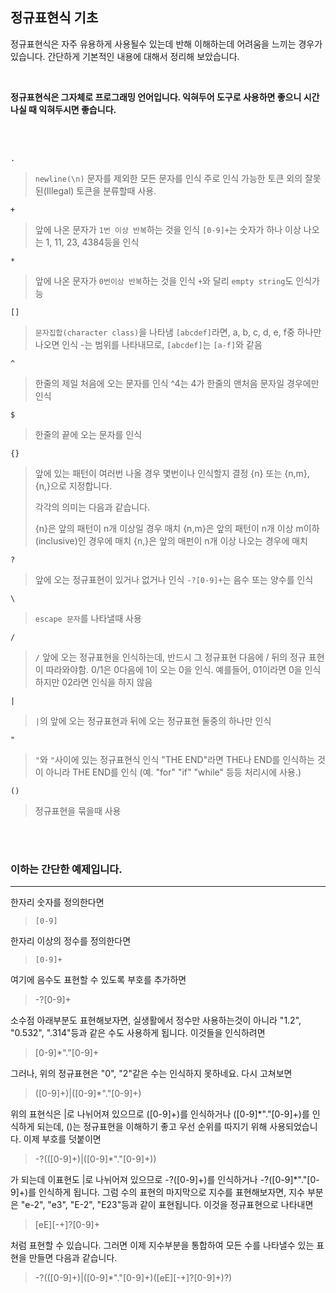 ## 정규표현식 기초

정규표현식은 자주 유용하게 사용될수 있는데 반해 이해하는데 어려움을 느끼는 경우가 있습니다.
간단하게 기본적인 내용에 대해서 정리해 보았습니다.

<br>

__정규표현식은 그자체로 프로그래밍 언어입니다. 익혀두어 도구로 사용하면 좋으니 시간나실 때 익혀두시면 좋습니다.__

<br>
<br>


`.`
> `newline(\n)` 문자를 제외한 모든 문자를 인식
> 주로 인식 가능한 토큰 외의 잘못된(Illegal) 토큰을 분류할때 사용.

`+`
> 앞에 나온 문자가 `1번 이상 반복`하는 것을 인식
> `[0-9]+`는 숫자가 하나 이상 나오는 1, 11, 23, 4384등을 인식

`*`
> 앞에 나온 문자가 `0번이상 반복`하는 것을 인식
> `+`와 달리 `empty string`도 인식가능

`[]`
> `문자집합(character class)`을 나타냄
> `[abcdef]`라면, a, b, c, d, e, f중 하나만 나오면 인식 -는 범위를 나타내므로, `[abcdef]`는 `[a-f]`와 같음

`^`
> 한줄의 제일 처음에 오는 문자를 인식
> ^4는 4가 한줄의 맨처음 문자일 경우에만 인식

`$`
> 한줄의 끝에 오는 문자를 인식

`{}`
> 앞에 있는 패턴이 여러번 나올 경우 몇번이나 인식할지 결정
> {n} 또는 {n,m}, {n,}으로 지정합니다.
>
> 각각의 의미는 다음과 같습니다.
>
> {n}은 앞의 패턴이 n개 이상일 경우 매치
> {n,m}은 앞의 패턴이 n개 이상 m이하(inclusive)인 경우에 매치
> {n,}은 앞의 매펀이 n개 이상 나오는 경우에 매치

`?`
> 앞에 오는 정규표현이 있거나 없거나 인식 `-?[0-9]+`는 음수 또는 양수를 인식

`\`
> `escape 문자`를 나타낼때 사용

`/`
> `/` 앞에 오는 정규표현을 인식하는데, 반드시 그 정규표현 다음에 / 뒤의 정규 표현이 따라와야함.
> 0/1은 0다음에 1이 오는 0을 인식.
> 예를들어, 01이라면 0을 인식하지만 02라면 인식을 하지 않음

`|`
> `|`의 앞에 오는 정규표현과 뒤에 오는 정규표현 둘중의 하나만 인식

`"`
> `"`와 `"`사이에 있는 정규표현식 인식
> "THE END"라면 THE나 END를 인식하는 것이 아니라 THE END를 인식
> (예. "for" "if" "while" 등등 처리시에 사용.)

`()`
> 정규표현을 묶을때 사용


<br>
<br>


### 이하는 간단한 예제입니다.

---

 

한자리 숫자를 정의한다면
> `[0-9]`

한자리 이상의 정수를 정의한다면
> `[0-9]+`

여기에 음수도 표현할 수 있도록 부호를 추가하면
> -?[0-9]+

소수점 아래부분도 표현해보자면,
실생활에서 정수만 사용하는것이 아니라 "1.2", "0.532", ".314"등과 같은 수도 사용하게 됩니다.
이것들을 인식하려면
> [0-9]*"."[0-9]+

그러나, 위의 정규표현은 "0", "2"같은 수는 인식하지 못하네요. 다시 고쳐보면
> ([0-9]+)|([0-9]*"."[0-9]+)

위의 표현식은 |로 나뉘어져 있으므로 ([0-9]+)를 인식하거나 ([0-9]*"."[0-9]+)를 인식하게 되는데,
()는 정규표현을 이해하기 좋고 우선 순위를 따지기 위해 사용되었습니다.
이제 부호를 덧붙이면
> -?(([0-9]+)|([0-9]*"."[0-9]+))

가 되는데 이표현도 |로 나뉘어져 있으므로 -?([0-9]+)를 인식하거나 -?([0-9]*"."[0-9]+)를 인식하게 됩니다.
그럼 수의 표현의 마지막으로 지수를 표현해보자면,
지수 부분은 "e-2", "e3", "E-2", "E23"등과 같이 표현됩니다.
이것을 정규표현으로 나타내면
> [eE][-+]?[0-9]+

처럼 표현할 수 있습니다.
그러면 이제 지수부분을 통합하여 모든 수를 나타낼수 있는 표현을 만들면 다음과 같습니다.
> -?(([0-9]+)|([0-9]*"."[0-9]+)([eE][-+]?[0-9]+)?)


